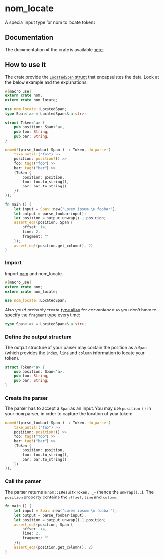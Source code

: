# nom_locate
A special input type for nom to locate tokens

## Documentation

The documentation of the crate is available [here](https://docs.rs/nom_locate/).

## How to use it
The crate provide the [`LocatedSpan` struct](https://docs.rs/nom_locate/struct.LocatedSpan.html) that encapsulates the data. Look at the below example and the explanations:

````rust
#[macro_use]
extern crate nom;
extern crate nom_locate;

use nom_locate::LocatedSpan;
type Span<'a> = LocatedSpan<&'a str>;

struct Token<'a> {
    pub position: Span<'a>,
    pub foo: String,
    pub bar: String,
}

named!(parse_foobar( Span ) -> Token, do_parse!(
    take_until!("foo") >>
    position: position!() >>
    foo: tag!("foo") >>
    bar: tag!("bar") >>
    (Token {
        position: position,
        foo: foo.to_string(),
        bar: bar.to_string()
    })
));

fn main () {
    let input = Span::new("Lorem ipsum \n foobar");
    let output = parse_foobar(input);
    let position = output.unwrap().1.position;
    assert_eq!(position, Span {
        offset: 14,
        line: 2,
        fragment: ""
    });
    assert_eq!(position.get_column(), 2);
}
````

### Import

Import [nom](https://github.com/geal/nom) and nom_locate.

````rust
#[macro_use]
extern crate nom;
extern crate nom_locate;

use nom_locate::LocatedSpan;
````

Also you'd probably create [type alias](https://doc.rust-lang.org/book/type-aliases.html) for convenience so you don't have to specify the `fragment` type every time:

````rust
type Span<'a> = LocatedSpan<&'a str>;
````

### Define the output structure

The output structure of your parser may contain the position as a `Span` (which provides the `index`, `line` and `column` information to locate your token).

````rust
struct Token<'a> {
    pub position: Span<'a>,
    pub foo: String,
    pub bar: String,
}
````

### Create the parser

The parser has to accept a `Span` as an input. You may use `position!()` in your nom parser, in order to capture the location of your token:

````rust
named!(parse_foobar( Span ) -> Token, do_parse!(
    take_until!("foo") >>
    position: position!() >>
    foo: tag!("foo") >>
    bar: tag!("bar") >>
    (Token {
        position: position,
        foo: foo.to_string(),
        bar: bar.to_string()
    })
));
````

### Call the parser

The parser returns a `nom::IResult<Token, _>` (hence the `unwrap().1`). The `position` property contains the `offset`, `line` and `column`.

````rust
fn main () {
    let input = Span::new("Lorem ipsum \n foobar");
    let output = parse_foobar(input);
    let position = output.unwrap().1.position;
    assert_eq!(position, Span {
        offset: 14,
        line: 2,
        fragment: ""
    });
    assert_eq!(position.get_column(), 2);
}
````
